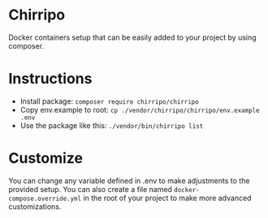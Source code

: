 Chirripo
========

Docker containers setup that can be easily added to your project by using composer.

# Instructions

- Install package: `composer require chirripo/chirripo`
- Copy env.example to root: `cp ./vendor/chirripo/chirripo/env.example .env`
- Use the package like this: `./vendor/bin/chirripo list`

# Customize

You can change any variable defined in .env to make adjustments to the provided setup. You can also create a file named `docker-compose.override.yml` in the root of your project to make more advanced customizations.